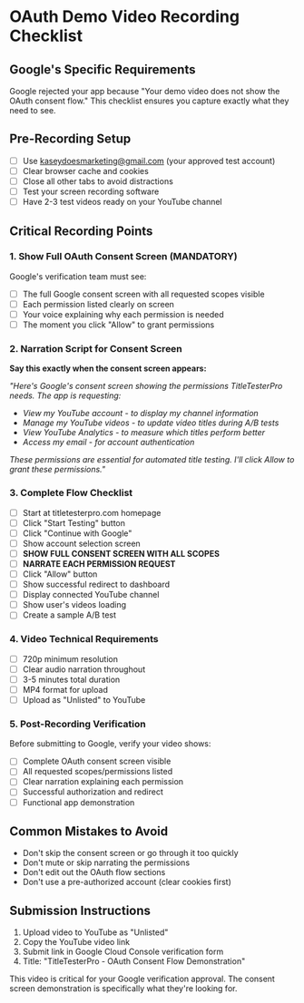 # OAuth Demo Video Recording Checklist

## Google's Specific Requirements
Google rejected your app because "Your demo video does not show the OAuth consent flow." This checklist ensures you capture exactly what they need to see.

## Pre-Recording Setup
- [ ] Use kaseydoesmarketing@gmail.com (your approved test account)
- [ ] Clear browser cache and cookies
- [ ] Close all other tabs to avoid distractions
- [ ] Test your screen recording software
- [ ] Have 2-3 test videos ready on your YouTube channel

## Critical Recording Points

### 1. Show Full OAuth Consent Screen (MANDATORY)
Google's verification team must see:
- [ ] The full Google consent screen with all requested scopes visible
- [ ] Each permission listed clearly on screen
- [ ] Your voice explaining why each permission is needed
- [ ] The moment you click "Allow" to grant permissions

### 2. Narration Script for Consent Screen
**Say this exactly when the consent screen appears:**

*"Here's Google's consent screen showing the permissions TitleTesterPro needs. The app is requesting:*
- *View my YouTube account - to display my channel information*  
- *Manage my YouTube videos - to update video titles during A/B tests*
- *View YouTube Analytics - to measure which titles perform better*
- *Access my email - for account authentication*

*These permissions are essential for automated title testing. I'll click Allow to grant these permissions."*

### 3. Complete Flow Checklist
- [ ] Start at titletesterpro.com homepage
- [ ] Click "Start Testing" button
- [ ] Click "Continue with Google" 
- [ ] Show account selection screen
- [ ] **SHOW FULL CONSENT SCREEN WITH ALL SCOPES**
- [ ] **NARRATE EACH PERMISSION REQUEST**
- [ ] Click "Allow" button
- [ ] Show successful redirect to dashboard
- [ ] Display connected YouTube channel
- [ ] Show user's videos loading
- [ ] Create a sample A/B test

### 4. Video Technical Requirements
- [ ] 720p minimum resolution
- [ ] Clear audio narration throughout
- [ ] 3-5 minutes total duration
- [ ] MP4 format for upload
- [ ] Upload as "Unlisted" to YouTube

### 5. Post-Recording Verification
Before submitting to Google, verify your video shows:
- [ ] Complete OAuth consent screen visible
- [ ] All requested scopes/permissions listed
- [ ] Clear narration explaining each permission
- [ ] Successful authorization and redirect
- [ ] Functional app demonstration

## Common Mistakes to Avoid
- Don't skip the consent screen or go through it too quickly
- Don't mute or skip narrating the permissions
- Don't edit out the OAuth flow sections
- Don't use a pre-authorized account (clear cookies first)

## Submission Instructions
1. Upload video to YouTube as "Unlisted"
2. Copy the YouTube video link
3. Submit link in Google Cloud Console verification form
4. Title: "TitleTesterPro - OAuth Consent Flow Demonstration"

This video is critical for your Google verification approval. The consent screen demonstration is specifically what they're looking for.
